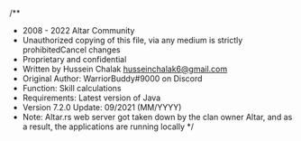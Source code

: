 /**
 * 2008 - 2022 Altar Community
 * Unauthorized copying of this file, via any medium is strictly prohibitedCancel changes
 * Proprietary and confidential 
 * Written by Hussein Chalak <husseinchalak6@gmail.com>
 * Original Author: WarriorBuddy#9000 on Discord
 * Function: Skill calculations
 * Requirements: Latest version of Java
 * Version 7.2.0 Update: 09/2021 (MM/YYYY)
 * Note: Altar.rs web server got taken down by the clan owner Altar, and as a result, the applications are running locally
 */
